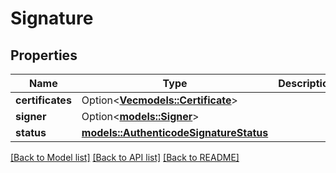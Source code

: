 # Signature

## Properties

Name | Type | Description | Notes
------------ | ------------- | ------------- | -------------
**certificates** | Option<[**Vec<models::Certificate>**](Certificate.md)> |  | [optional]
**signer** | Option<[**models::Signer**](Signer.md)> |  | [optional]
**status** | [**models::AuthenticodeSignatureStatus**](AuthenticodeSignatureStatus.md) |  | 

[[Back to Model list]](../README.md#documentation-for-models) [[Back to API list]](../README.md#documentation-for-api-endpoints) [[Back to README]](../README.md)



